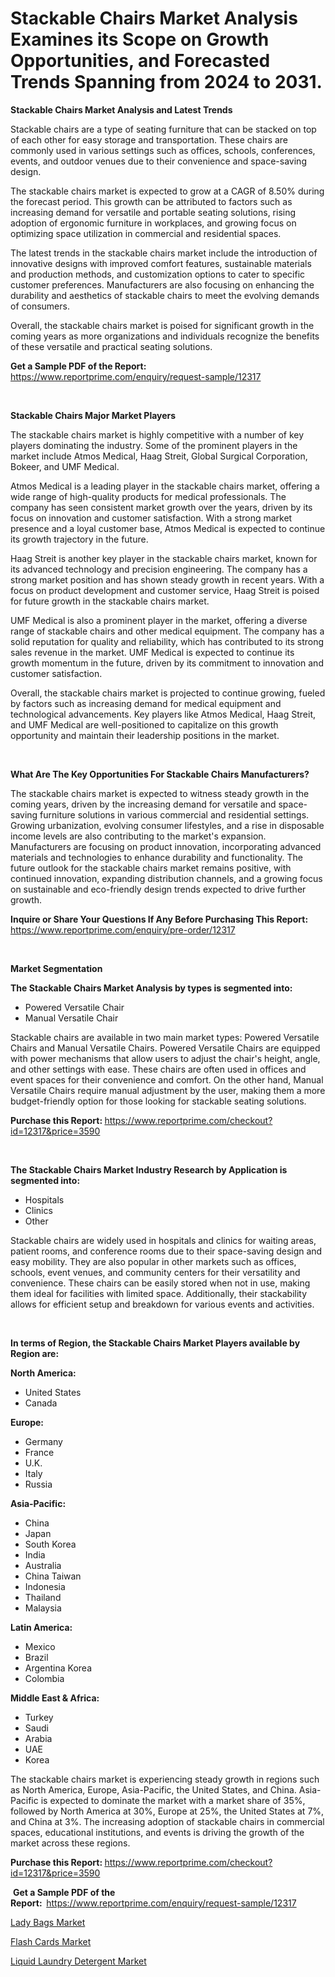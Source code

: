 <p><h1>Stackable Chairs Market Analysis Examines its Scope on Growth Opportunities, and Forecasted Trends Spanning from 2024 to 2031.</h1></p><p><strong>Stackable Chairs Market Analysis and Latest Trends</strong></p>
<p><p>Stackable chairs are a type of seating furniture that can be stacked on top of each other for easy storage and transportation. These chairs are commonly used in various settings such as offices, schools, conferences, events, and outdoor venues due to their convenience and space-saving design.</p><p>The stackable chairs market is expected to grow at a CAGR of 8.50% during the forecast period. This growth can be attributed to factors such as increasing demand for versatile and portable seating solutions, rising adoption of ergonomic furniture in workplaces, and growing focus on optimizing space utilization in commercial and residential spaces.</p><p>The latest trends in the stackable chairs market include the introduction of innovative designs with improved comfort features, sustainable materials and production methods, and customization options to cater to specific customer preferences. Manufacturers are also focusing on enhancing the durability and aesthetics of stackable chairs to meet the evolving demands of consumers.</p><p>Overall, the stackable chairs market is poised for significant growth in the coming years as more organizations and individuals recognize the benefits of these versatile and practical seating solutions.</p></p>
<p><strong>Get a Sample PDF of the Report:&nbsp;</strong> <a href="https://www.reportprime.com/enquiry/request-sample/12317">https://www.reportprime.com/enquiry/request-sample/12317</a></p>
<p>&nbsp;</p>
<p><strong>Stackable Chairs Major Market Players</strong></p>
<p><p>The stackable chairs market is highly competitive with a number of key players dominating the industry. Some of the prominent players in the market include Atmos Medical, Haag Streit, Global Surgical Corporation, Bokeer, and UMF Medical. </p><p>Atmos Medical is a leading player in the stackable chairs market, offering a wide range of high-quality products for medical professionals. The company has seen consistent market growth over the years, driven by its focus on innovation and customer satisfaction. With a strong market presence and a loyal customer base, Atmos Medical is expected to continue its growth trajectory in the future.</p><p>Haag Streit is another key player in the stackable chairs market, known for its advanced technology and precision engineering. The company has a strong market position and has shown steady growth in recent years. With a focus on product development and customer service, Haag Streit is poised for future growth in the stackable chairs market.</p><p>UMF Medical is also a prominent player in the market, offering a diverse range of stackable chairs and other medical equipment. The company has a solid reputation for quality and reliability, which has contributed to its strong sales revenue in the market. UMF Medical is expected to continue its growth momentum in the future, driven by its commitment to innovation and customer satisfaction.</p><p>Overall, the stackable chairs market is projected to continue growing, fueled by factors such as increasing demand for medical equipment and technological advancements. Key players like Atmos Medical, Haag Streit, and UMF Medical are well-positioned to capitalize on this growth opportunity and maintain their leadership positions in the market.</p></p>
<p>&nbsp;</p>
<p><strong>What Are The Key Opportunities For Stackable Chairs Manufacturers?</strong></p>
<p><p>The stackable chairs market is expected to witness steady growth in the coming years, driven by the increasing demand for versatile and space-saving furniture solutions in various commercial and residential settings. Growing urbanization, evolving consumer lifestyles, and a rise in disposable income levels are also contributing to the market's expansion. Manufacturers are focusing on product innovation, incorporating advanced materials and technologies to enhance durability and functionality. The future outlook for the stackable chairs market remains positive, with continued innovation, expanding distribution channels, and a growing focus on sustainable and eco-friendly design trends expected to drive further growth.</p></p>
<p><strong>Inquire or Share Your Questions If Any Before Purchasing This Report:</strong> <a href="https://www.reportprime.com/enquiry/pre-order/12317">https://www.reportprime.com/enquiry/pre-order/12317</a></p>
<p>&nbsp;</p>
<p><strong>Market Segmentation</strong></p>
<p><strong>The Stackable Chairs Market Analysis by types is segmented into:</strong></p>
<p><ul><li>Powered Versatile Chair</li><li>Manual Versatile Chair</li></ul></p>
<p><p>Stackable chairs are available in two main market types: Powered Versatile Chairs and Manual Versatile Chairs. Powered Versatile Chairs are equipped with power mechanisms that allow users to adjust the chair's height, angle, and other settings with ease. These chairs are often used in offices and event spaces for their convenience and comfort. On the other hand, Manual Versatile Chairs require manual adjustment by the user, making them a more budget-friendly option for those looking for stackable seating solutions.</p></p>
<p><strong>Purchase this Report:&nbsp;</strong><a href="https://www.reportprime.com/checkout?id=12317&price=3590">https://www.reportprime.com/checkout?id=12317&price=3590</a></p>
<p>&nbsp;</p>
<p><strong>The Stackable Chairs Market Industry Research by Application is segmented into:</strong></p>
<p><ul><li>Hospitals</li><li>Clinics</li><li>Other</li></ul></p>
<p><p>Stackable chairs are widely used in hospitals and clinics for waiting areas, patient rooms, and conference rooms due to their space-saving design and easy mobility. They are also popular in other markets such as offices, schools, event venues, and community centers for their versatility and convenience. These chairs can be easily stored when not in use, making them ideal for facilities with limited space. Additionally, their stackability allows for efficient setup and breakdown for various events and activities.</p></p>
<p>&nbsp;</p>
<p><strong>In terms of Region, the Stackable Chairs Market Players available by Region are:</strong></p>
<p>
    <p> <strong> North America: </strong>
        <ul>
            <li>United States</li>
            <li>Canada</li>
        </ul>
        </p> 
    <p> <strong> Europe: </strong>
        <ul>
            <li>Germany</li>
            <li>France</li>
            <li>U.K.</li>
            <li>Italy</li>
            <li>Russia</li>
        </ul>
        </p> 
    <p> <strong> Asia-Pacific: </strong>
        <ul>
            <li>China</li>
            <li>Japan</li>
            <li>South Korea</li>
            <li>India</li>
            <li>Australia</li>
            <li>China Taiwan</li>
            <li>Indonesia</li>
            <li>Thailand</li>
            <li>Malaysia</li>
        </ul>
        </p> 
    <p> <strong> Latin America: </strong>
        <ul>
            <li>Mexico</li>
            <li>Brazil</li>
            <li>Argentina Korea</li>
            <li>Colombia</li>
        </ul>
        </p> 
    <p> <strong> Middle East & Africa: </strong>
        <ul>
            <li>Turkey</li>
            <li>Saudi</li>
            <li>Arabia</li>
            <li>UAE</li>
            <li>Korea</li>
        </ul>
    </p>
    </p>
<p><p>The stackable chairs market is experiencing steady growth in regions such as North America, Europe, Asia-Pacific, the United States, and China. Asia-Pacific is expected to dominate the market with a market share of 35%, followed by North America at 30%, Europe at 25%, the United States at 7%, and China at 3%. The increasing adoption of stackable chairs in commercial spaces, educational institutions, and events is driving the growth of the market across these regions.</p></p>
<p><strong>Purchase this Report: </strong><a href="https://www.reportprime.com/checkout?id=12317&price=3590">https://www.reportprime.com/checkout?id=12317&price=3590</a></p>
<p>&nbsp;<strong>Get a Sample PDF of the Report:&nbsp;&nbsp;</strong><a href="https://www.reportprime.com/enquiry/request-sample/12317">https://www.reportprime.com/enquiry/request-sample/12317</a></p>
<p><strong></strong></p>
<p><p><a href="https://github.com/nathandecarvalho/Market-Research-Report-List-2/blob/main/lady-bags-market.md">Lady Bags Market</a></p><p><a href="https://github.com/julyju69/Market-Research-Report-List-2/blob/main/flash-cards-market.md">Flash Cards Market</a></p><p><a href="https://github.com/kosella/Market-Research-Report-List-2/blob/main/liquid-laundry-detergent-market.md">Liquid Laundry Detergent Market</a></p></p>